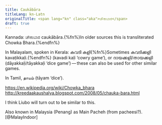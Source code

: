 ```yaml
---
title: Caukābāra
titleLang: kn-Latn
originalTitle: <span lang="kn" class="aka">ಚೌಕಾಬಾರ</span>
draft: true
---
```


Kannada: <span lang="kn" class="aka">ಚೌಕಾಬಾರ</span> <span lang="kn-Latn" class="aka">caukābāra</span>.{%fn%}In older sources this is transliterated <span class="aka" lang="kn-Latn">Chowka Bhara</span>.{%endfn%}

In Malayalam, spoken in Kerala: <span lang="ml" class="aka">കവടി കളി</span>{%fn%}Sometimes <span lang="ml">കവടിക്കളി</span> <span lang="ml-Latn">kavaṭikkaḷi</span>.{%endfn%} (<span lang="ml-Latn" class="aka">kavadi kaḷi</span> ‘cowry game’), or <span lang="ml" class="aka">ദായക്കളി</span>/<span lang="ml" class="aka">തായക്കളി</span> (<span lang="ml-Latn" class="aka">dāyakkaḷi</span>/<span lang="ml-Latn" class="aka">tāyakkaḷi</span> ‘dice game’) — these can also be used for other similar games.

<!--

Other games to look into:

1. കവടിക്കളി - kavaṭikkaḷi
2. തായംകളി - tāyãkaḷi
3. ചുട്ടിക്കളി - cuṭṭikkaḷi
4. കിളിമാസ്‌ - kiḷimās‌
5. ടയംകളി - ṭayãkaḷi
6. നാടൻപന്തുകളി  - nāṭanpantukaḷi
7. കബടി  - kabaṭi
8. ഓണത്തിനുളള വിനോദങ്ങൾ, കളികൾ - ōṇattinuḷaḷa vinōdaṅṅaḷ, kaḷikaḷ
9. കല്ലുകളി - kallukaḷi
10. ഓടിപ്രാന്തി - ōṭiprānti
11. കുഴിതപ്പിക്കളി - kuḻitappikkaḷi
12. കൈത്തല്ല്‌  - kaittall‌
13. പീച്ചാംകുഴൽ - pīccā̃kuḻal 
-->

In Tamil, <span lang="ta" class="aka">தாயம்</span> (<span lang="ta-Latn" class="aka">tāyam</span> ‘dice’).

https://en.wikipedia.org/wiki/Chowka_bhara
http://kreedaakaushalya.blogspot.com/2008/05/chauka-bara.html

I think Liubo will turn out to be similar to this.

Also known in Malaysia (Penang) as Main Pacheh (from pacheesi?).[@MalayIndoor]
